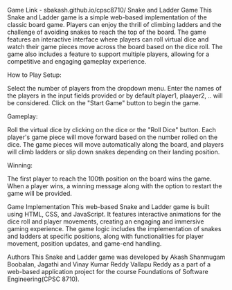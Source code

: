 Game Link - sbakash.github.io/cpsc8710/
Snake and Ladder Game
This Snake and Ladder game is a simple web-based implementation of the classic board game. Players can enjoy the thrill of climbing ladders and the challenge of avoiding snakes to reach the top of the board. The game features an interactive interface where players can roll virtual dice and watch their game pieces move across the board based on the dice roll. The game also includes a feature to support multiple players, allowing for a competitive and engaging gameplay experience.

How to Play
Setup:

Select the number of players from the dropdown menu.
Enter the names of the players in the input fields provided or by default player1, plaayer2, .. will be considered.
Click on the "Start Game" button to begin the game.

Gameplay:

Roll the virtual dice by clicking on the dice or the "Roll Dice" button.
Each player's game piece will move forward based on the number rolled on the dice.
The game pieces will move automatically along the board, and players will climb ladders or slip down snakes depending on their landing position.

Winning:

The first player to reach the 100th position on the board wins the game.
When a player wins, a winning message along with the option to restart the game will be provided.

Game Implementation
This web-based Snake and Ladder game is built using HTML, CSS, and JavaScript. It features interactive animations for the dice roll and player movements, creating an engaging and immersive gaming experience. The game logic includes the implementation of snakes and ladders at specific positions, along with functionalities for player movement, position updates, and game-end handling.

Authors
This Snake and Ladder game was developed by Akash Shanmugam Boobalan, Jagathi and Vinay Kumar Reddy Vallapu Reddy as a part of a web-based application project for the course Foundations of Software Engineering(CPSC 8710).
